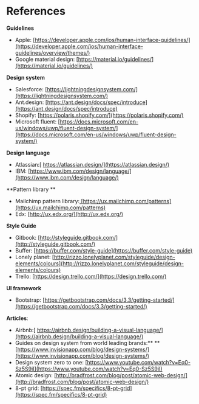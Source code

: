# References

**Guidelines**

* Apple: [https://developer.apple.com/ios/human-interface-guidelines/](https://developer.apple.com/ios/human-interface-guidelines/overview/themes/)
* Google material design: [https://material.io/guidelines/](https://material.io/guidelines/)

**Design system**

* Salesforce: [https://lightningdesignsystem.com/](https://lightningdesignsystem.com/) 
* Ant.design: [https://ant.design/docs/spec/introduce](https://ant.design/docs/spec/introduce)
* Shopify: [https://polaris.shopify.com/](https://polaris.shopify.com/) 
* Microsoft fluent: [https://docs.microsoft.com/en-us/windows/uwp/fluent-design-system/](https://docs.microsoft.com/en-us/windows/uwp/fluent-design-system/)

**Design language**

* Atlassian:[ https://atlassian.design/](https://atlassian.design/)
* IBM: [https://www.ibm.com/design/language/](https://www.ibm.com/design/language/)

**Pattern library **

* Mailchimp pattern library:[ ](https://atlassian.design/)[https://ux.mailchimp.com/patterns](https://ux.mailchimp.com/patterns)
* Edx: [http://ux.edx.org/](http://ux.edx.org/)

**Style Guide**

* Gitbook: [http://styleguide.gitbook.com/](http://styleguide.gitbook.com/)
* Buffer: [https://buffer.com/style-guide](https://buffer.com/style-guide)
* Lonely planet: [http://rizzo.lonelyplanet.com/styleguide/design-elements/colours](http://rizzo.lonelyplanet.com/styleguide/design-elements/colours)
* Trello: [https://design.trello.com/](https://design.trello.com/)

**UI framework**

* Bootstrap: [https://getbootstrap.com/docs/3.3/getting-started/](https://getbootstrap.com/docs/3.3/getting-started/)

**Articles**:

* Airbnb:[ https://airbnb.design/building-a-visual-language/](https://airbnb.design/building-a-visual-language/)
* Guides on design system from world leading brands:** **[https://www.invisionapp.com/blog/design-systems/](https://www.invisionapp.com/blog/design-systems/)
* Design system zero to one: [https://www.youtube.com/watch?v=Eq0-Sz5S9iI](https://www.youtube.com/watch?v=Eq0-Sz5S9iI)
* Atomic design: [http://bradfrost.com/blog/post/atomic-web-design/](http://bradfrost.com/blog/post/atomic-web-design/)
* 8-pt grid: [https://spec.fm/specifics/8-pt-grid](https://spec.fm/specifics/8-pt-grid)




